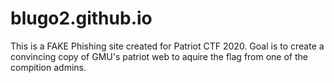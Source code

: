 # blugo2.github.io
This is a FAKE Phishing site created for Patriot CTF 2020. Goal is to create a convincing copy of GMU's patriot web to aquire the flag from one of the compition admins.
